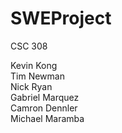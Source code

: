 # SWEProject
CSC 308

Kevin Kong  
Tim Newman  
Nick Ryan  
Gabriel Marquez  
Camron Dennler  
Michael Maramba  
